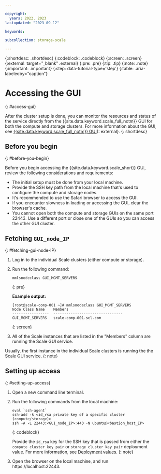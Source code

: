 ```yaml
---

copyright:
  years: 2022, 2023
lastupdated: "2023-09-12"

keywords: 

subcollection: storage-scale

---
```


{:shortdesc: .shortdesc}
{:codeblock: .codeblock}
{:screen: .screen}
{:external: target="_blank" .external}
{:pre: .pre}
{:tip: .tip}
{:note: .note}
{:important: .important}
{:step: data-tutorial-type='step'}
{:table: .aria-labeledby="caption"}

# Accessing the GUI
{: #access-gui}

After the cluster setup is done, you can monitor the resources and status of the service directly from the {{site.data.keyword.scale_full_notm}} GUI for both the compute and storage clusters. For more information about the GUI, see [{{site.data.keyword.scale_full_notm}} GUI](https://www.ibm.com/docs/en/spectrum-scale/5.1.3?topic=reference-spectrum-scale-gui){: external}.
{: shortdesc}

## Before you begin
{: #before-you-begin}

Before you begin accessing the {{site.data.keyword.scale_short}} GUI, review the following considerations and requirements:

* The initial setup must be done from your local machine.
* Provide the SSH key path from the local machine that's used to configure the compute and storage nodes.
* It's recommended to use the Safari browser to access the GUI.
* If you encounter slowness in loading or accessing the GUI, clear the browser's cache.
* You cannot open both the compute and storage GUIs on the same port 22443. Use a different port or close one of the GUIs so you can access the other GUI cluster.

## Fetching `GUI_node_IP`
{: #fetching-gui-node-IP}

1. Log in to the individual Scale clusters (either compute or storage).
2. Run the following command:

    ```
    mmlsnodeclass GUI_MGMT_SERVERS
    ```
    {: pre}

    **Example output:**
    ```
    [root@scale-comp-001 ~]# mmlsnodeclass GUI_MGMT_SERVERS
    Node Class Name    Members
    -----------------  --------------------------------
    GUI_MGMT_SERVERS   scale-comp-001.scl.com
    ```
    {: screen}

3. All of the Scale instances that are listed in the "Members" column are running the Scale GUI service.

Usually, the first instance in the individual Scale clusters is running the the Scale GUI service.
{: note}

## Setting up access
{: #setting-up-access}

1. Open a new command line terminal.
2. Run the following commands from the local machine:

    ```
    eval `ssh-agent`
    ssh-add -k <id_rsa private key of a specific cluster (compute/storage)>
    ssh -A -L 22443:<GUI_node_IP>:443 -N ubuntu@<bastion_host_IP>
    ```
    {: codeblock}

    Provide the `id_rsa` key for the SSH key that is passed from either the `compute_cluster_key_pair` or `storage_cluster_key_pair` deployment value. For more information, see [Deployment values](/docs/storage-scale?topic=storage-scale-deployment-values).
    {: note}

3. Open the browser on the local machine, and run https://localhost:22443. 



